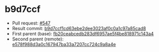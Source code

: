 # b9d7ccf
- Pull request: [#547](https://github.com/MarlinFirmware/Marlin/pull/547)
- Result commit: [b9d7ccf1cd63ebe2dee3023af0c0a1c97a85cad8](https://github.com/MarlinFirmware/Marlin/commit/b9d7ccf1cd63ebe2dee3023af0c0a1c97a85cad8)
- First parent (base): [fb20ceabcedb283df6957ae5f4be818971c143a4](https://github.com/MarlinFirmware/Marlin/commit/fb20ceabcedb283df6957ae5f4be818971c143a4)
- Second parent (remote): [e578f988d3a0c167947ba33a7207cc724c9a8a4e](https://github.com/MarlinFirmware/Marlin/commit/e578f988d3a0c167947ba33a7207cc724c9a8a4e)
